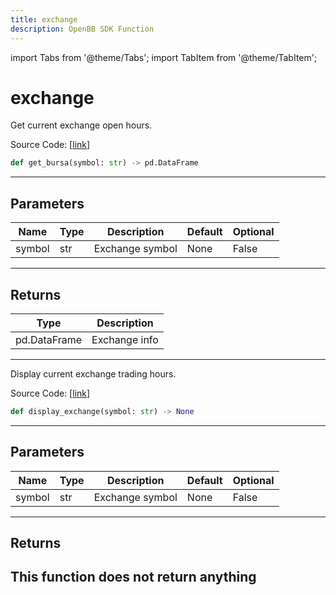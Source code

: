 ```yaml
---
title: exchange
description: OpenBB SDK Function
---
```


import Tabs from '@theme/Tabs';
import TabItem from '@theme/TabItem';

# exchange

<Tabs>
<TabItem value="model" label="Model" default>

Get current exchange open hours.

Source Code: [[link](https://github.com/OpenBB-finance/OpenBBTerminal/tree/main/openbb_terminal/stocks/tradinghours/bursa_model.py#L20)]
```python
def get_bursa(symbol: str) -> pd.DataFrame
```
---
## Parameters
| Name | Type | Description | Default | Optional |
| ---- | ---- | ----------- | ------- | -------- |
| symbol | str | Exchange symbol | None | False |

---
## Returns
| Type | Description |
| ---- | ----------- |
| pd.DataFrame | Exchange info |
---


</TabItem>
<TabItem value="view" label="View">

Display current exchange trading hours.

Source Code: [[link](https://github.com/OpenBB-finance/OpenBBTerminal/tree/main/openbb_terminal/stocks/tradinghours/bursa_view.py#L15)]
```python
def display_exchange(symbol: str) -> None
```
---
## Parameters
| Name | Type | Description | Default | Optional |
| ---- | ---- | ----------- | ------- | -------- |
| symbol | str | Exchange symbol | None | False |

---
## Returns
This function does not return anything
---


</TabItem>
</Tabs>